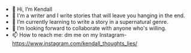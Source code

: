 - 👋 Hi, I’m Kendall
- 👀 I'm a writer and I write stories that will leave you hanging in the end.
- 🌱 I’m currently learning to write a story in a supernatural genre.
- 💞️ I’m looking forward to collaborate with anyone who's willing.
- 📫 How to reach me: dm me on my Instagram-https://www.instagram.com/kendall_thoughts_lies/

<!---
kendallxdoll/kendallxdoll is a ✨ a writer ✨ repository because its `README.md` (this file) appears on your GitHub profile.
You can click the Preview link to take a look at your changes.
--->
